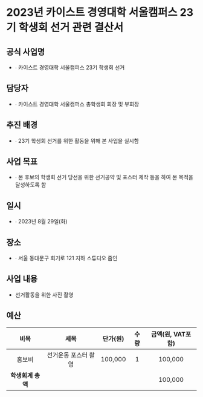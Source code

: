 2023년 카이스트 경영대학 서울캠퍼스 23기 학생회 선거 관련 결산서
===

## 공식 사업명
- ∙	카이스트 경영대학 서울캠퍼스 23기 학생회 선거
 
## 담당자
- ∙	카이스트 경영대학 서울캠퍼스 총학생회 회장 및 부회장

## 추진 배경
- ∙	23기 학생회 선거를 위한 활동을 위해 본 사업을 실시함

## 사업 목표
- ∙	본 후보의 학생회 선거 당선을 위한 선거공약 및 포스터 제작 등을 하여 본 목적을 달성하도록 함

## 일시
- ∙	2023년 8월 29일(화)

## 장소
- ∙	서울 동대문구 회기로 121 지하 스튜디오 줌인
 
## 사업 내용
- 선거활동을 위한 사진 촬영

## 예산

| 비목       | 세목        | 단가(원)     | 수량  | 금액(원, VAT포함) |
|:--------:|:---------:|:---------:|:---:|:------------:|
| 홍보비  | 선거운동 포스터 촬영     | 100,000   | 1   | 100,000      |
|  **학생회계 총액** |           |           |     | 100,000   |
